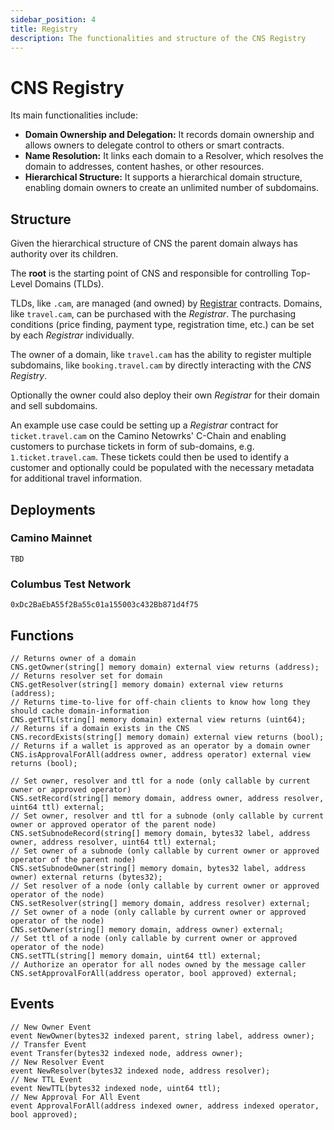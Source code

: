 ```yaml
---
sidebar_position: 4
title: Registry
description: The functionalities and structure of the CNS Registry
---
```


# CNS Registry

Its main functionalities include:

- **Domain Ownership and Delegation:** It records domain ownership and allows owners to delegate control to others or smart contracts.
- **Name Resolution:** It links each domain to a Resolver, which resolves the domain to addresses, content hashes, or other resources.
- **Hierarchical Structure:** It supports a hierarchical domain structure, enabling domain owners to create an unlimited number of subdomains.

## Structure

Given the hierarchical structure of CNS the parent domain always has authority over its children.

The **root** is the starting point of CNS and responsible for controlling Top-Level Domains (TLDs).

TLDs, like `.cam`, are managed (and owned) by [Registrar](./registrar.md) contracts. Domains, like `travel.cam`, can be purchased with the _Registrar_. The purchasing conditions (price finding, payment type, registration time, etc.) can be set by each _Registrar_ individually.

The owner of a domain, like `travel.cam` has the ability to register multiple subdomains, like `booking.travel.cam` by directly interacting with the _CNS Registry_.

Optionally the owner could also deploy their own _Registrar_ for their domain and sell subdomains.

An example use case could be setting up a _Registrar_ contract for `ticket.travel.cam` on the Camino Netowrks' C-Chain and enabling customers to purchase tickets in form of sub-domains, e.g. `1.ticket.travel.cam`. These tickets could then be used to identify a customer and optionally could be populated with the necessary metadata for additional travel information.

## Deployments

### Camino Mainnet

`TBD`

### Columbus Test Network

`0xDc2BaEbA55f2Ba55c01a155003c432Bb871d4f75`

## Functions

```solidity
// Returns owner of a domain
CNS.getOwner(string[] memory domain) external view returns (address);
// Returns resolver set for domain
CNS.getResolver(string[] memory domain) external view returns (address);
// Returns time-to-live for off-chain clients to know how long they should cache domain-information
CNS.getTTL(string[] memory domain) external view returns (uint64);
// Returns if a domain exists in the CNS
CNS.recordExists(string[] memory domain) external view returns (bool);
// Returns if a wallet is approved as an operator by a domain owner
CNS.isApprovalForAll(address owner, address operator) external view returns (bool);
```

```solidity
// Set owner, resolver and ttl for a node (only callable by current owner or approved operator)
CNS.setRecord(string[] memory domain, address owner, address resolver, uint64 ttl) external;
// Set owner, resolver and ttl for a subnode (only callable by current owner or approved operator of the parent node)
CNS.setSubnodeRecord(string[] memory domain, bytes32 label, address owner, address resolver, uint64 ttl) external;
// Set owner of a subnode (only callable by current owner or approved operator of the parent node)
CNS.setSubnodeOwner(string[] memory domain, bytes32 label, address owner) external returns (bytes32);
// Set resolver of a node (only callable by current owner or approved operator of the node)
CNS.setResolver(string[] memory domain, address resolver) external;
// Set owner of a node (only callable by current owner or approved operator of the node)
CNS.setOwner(string[] memory domain, address owner) external;
// Set ttl of a node (only callable by current owner or approved operator of the node)
CNS.setTTL(string[] memory domain, uint64 ttl) external;
// Authorize an operator for all nodes owned by the message caller
CNS.setApprovalForAll(address operator, bool approved) external;
```

## Events

```solidity
// New Owner Event
event NewOwner(bytes32 indexed parent, string label, address owner);
// Transfer Event
event Transfer(bytes32 indexed node, address owner);
// New Resolver Event
event NewResolver(bytes32 indexed node, address resolver);
// New TTL Event
event NewTTL(bytes32 indexed node, uint64 ttl);
// New Approval For All Event
event ApprovalForAll(address indexed owner, address indexed operator, bool approved);
```

